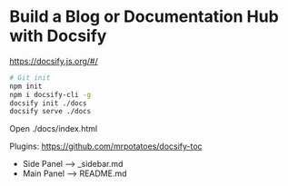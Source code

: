 # Build a Blog or Documentation Hub with Docsify

https://docsify.js.org/#/

```bash
# Git init
npm init
npm i docsify-cli -g
docsify init ./docs
docsify serve ./docs
```

Open ./docs/index.html


Plugins:
https://github.com/mrpotatoes/docsify-toc


- Side Panel --> _sidebar.md
- Main Panel --> README.md
